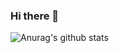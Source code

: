 ### Hi there 👋

![Anurag's github stats](https://github-readme-stats.vercel.app/api?username=nasfernane&count_private=true&hide=contribs,issues&count_private=true&show_icons=true&theme=cobalt)

<!--
**nasfernane/nasfernane** is a ✨ _special_ ✨ repository because its `README.md` (this file) appears on your GitHub profile.

Here are some ideas to get you started:

- 🔭 I’m currently working on ...
- 🌱 I’m currently learning ...
- 👯 I’m looking to collaborate on ...
- 🤔 I’m looking for help with ...
- 💬 Ask me about ...
- 📫 How to reach me: ...
- 😄 Pronouns: ...
- ⚡ Fun fact: ...
-->
